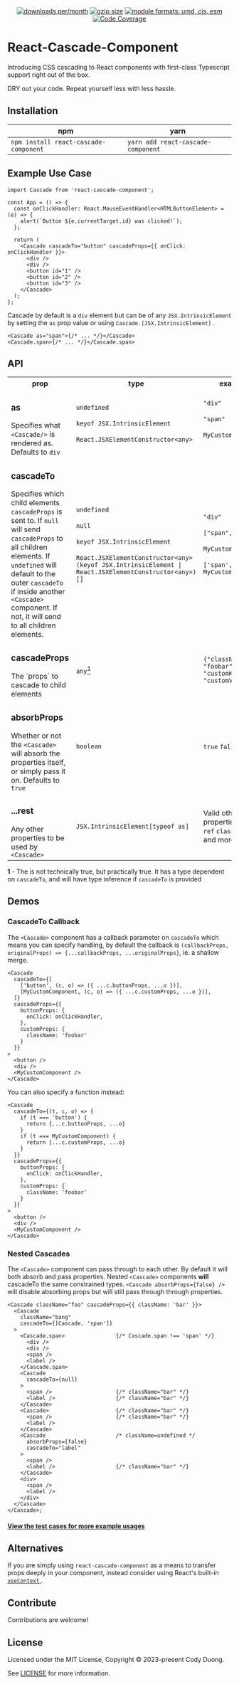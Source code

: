 <div align="center">
  <a href="https://www.npmjs.com/package/react-cascade-component"><img src="https://img.shields.io/npm/v/react-cascade-component.svg" alt="downloads per/month"></a>
  <a href="https://bundlephobia.com/result?p=react-cascade-component" title="react-cascade-component latest minified+gzip size"><img src="https://badgen.net/bundlephobia/minzip/react-cascade-component" alt="gzip size"></a>
  <a href="#alternative-installation-methods"><img src="https://img.shields.io/badge/module%20formats-umd%2C%20cjs%2C%20esm-green.svg" alt="module formats: umd, cjs, esm"></a>
  <a href="https://codecov.io/gh/codyduong/react-cascade-component"><img src="https://codecov.io/gh/codyduong/react-cascade-component/coverage.svg?branch=main" alt="Code Coverage"></a>
</div>

# React-Cascade-Component

Introducing CSS cascading to React components with first-class Typescript support right out of the box.

DRY out your code. Repeat yourself less with less hassle.

## Installation

| npm  | yarn |
| ------------- | ------------- |
| `npm install react-cascade-component` | `yarn add react-cascade-component` |

## Example Use Case

```tsx
import Cascade from 'react-cascade-component';

const App = () => {
  const onClickHandler: React.MouseEventHandler<HTMLButtonElement> = (e) => {
    alert(`Button ${e.currentTarget.id} was clicked!`);
  };

  return (
    <Cascade cascadeTo="button" cascadeProps={{ onClick: onClickHandler }}>
      <div />
      <div />
      <button id="1" />
      <button id="2" />
      <button id="3" />
    </Cascade>
  );
};
```

Cascade by default is a `div` element but can be of any `JSX.IntrinsicElement` by setting
the `as` prop value or using `Cascade.[JSX.IntrinsicElement]` .

```tsx
<Cascade as="span">{/* ... */}</Cascade>
<Cascade.span>{/* ... */}</Cascade.span>
```
## API

<table>
  <tr>
    <th>prop</th>
    <th>type</th>
    <th>examples</th>
  </tr>
  <tr>
    <td>
      <h3>as</h3>
      Specifies what <code>&lt;Cascade/&gt;</code> is rendered as. Defaults to <code>div</code>
    </td>
    <td>
      <code>undefined</code><br></br>
      <code>keyof JSX.IntrinsicElement</code><br></br>
      <code>React.JSXElementConstructor&lt;any&gt;</code>
    </td>
    <td>
      <code>"div"</code><br></br>
      <code>"span"</code><br></br>
      <code>MyCustomComponent</code><br></br>
    </td>
  </td>
  <tr>
    <td>
      <h3>cascadeTo</h3>
      Specifies which child elements <code>cascadeProps</code> is sent to. If <code>null</code>
      will send <code>cascadeProps</code> to all children elements. If <code>undefined</code> will
      default to the outer <code>cascadeTo</code> if inside another <code>&lt;Cascade&gt;</code>
      component. If not, it will send to all children elements.
    </td>
    <td>
      <code>undefined</code><br></br>
      <code>null</code><br></br>
      <code>keyof JSX.IntrinsicElement</code><br></br>
      <code>React.JSXElementConstructor&lt;any&gt;</code>
      <code>(keyof JSX.IntrinsicElement | React.JSXElementConstructor&lt;any&gt;)[]</code><br></br>
    </td>
    <td>
      <code>"div"</code><br></br>
      <code>["span", "div"]</code><br></br>
      <code>MyCustomComponent</code><br></br>
      <code>['span', MyCustomComponent]</code><br></br>
    </td>
  </tr>
  <tr>
    <td>
      <h3>cascadeProps</h3>
      The `props` to cascade to child elements
    </td>
    <td>
      <code>any</code><a href="#footnote-1"><sup>1</sup></a>
    </td>
    <td>
      <code>{"className": "foobar", "customKey": "customValue"}</code>
    </td>
  </tr>
  <tr>
    <td>
      <h3>absorbProps</h3>
      Whether or not the <code>&lt;Cascade&gt;</code> will absorb the
      properties itself, or simply pass it on. Defaults to <code>true</code>
    </td>
    <td>
      <code>boolean</code>
    </td>
    <td>
      <code>true</code> <code>false</code>
    </td>
  </tr>
  <tr>
    <td>
      <h3>...rest</h3>
      Any other properties to be used by <code>&lt;Cascade&gt;</code>
    </td>
    <td>
      <code>JSX.IntrinsicElement[typeof as]</code>
    </td>
    <td>
      Valid other properties may be <code>ref</code> <code>className</code> <code>id</code> and more
    </td>
  </tr>
</table>
<p id="footnote-1"><b>1</b> - The is not technically true, but practically true. It has a type dependent on <code>cascadeTo</code>, and will have type inference if <code>cascadeTo</code> is provided</p>

## Demos

### CascadeTo Callback
The `<Cascade>` component has a callback parameter on `cascadeTo` which means you can specify handling, by default the callback is `(callbackProps, originalProps) => {...callbackProps, ...originalProps}`, ie. a shallow merge.

```tsx
<Cascade
  cascadeTo={[
    ['button', (c, o) => ({ ...c.buttonProps, ...o })],
    [MyCustomComponent, (c, o) => ({ ...c.customProps, ...o })],
  ]}
  cascadeProps={{
    buttonProps: {
      onClick: onClickHandler,
    },
    customProps: {
      className: 'foobar'
    }
  }}
>
  <button />
  <div />
  <MyCustomComponent />
</Cascade>
```

You can also specify a function instead:
```tsx
<Cascade
  cascadeTo={(t, c, o) => {
    if (t === 'button') {
      return {...c.buttonProps, ...o}
    }
    if (t === MyCustomComponent) {
      return {...c.customProps, ...o}
    }
  }}
  cascadeProps={{
    buttonProps: {
      onClick: onClickHandler,
    },
    customProps: {
      className: 'foobar'
    }
  }}
>
  <button />
  <div />
  <MyCustomComponent />
</Cascade>
```

### Nested Cascades
The `<Cascade>` component can pass through to each other. By default it will both absorb and pass properties.
Nested `<Cascade>` components **will** cascadeTo the same constrained types.
`<Cascade absorbProps={false} />` will disable absorbing props but will still pass through through properties.

```tsx
<Cascade className="foo" cascadeProps={{ className: 'bar' }}>
  <Cascade 
    className="bang" 
    cascadeTo={[Cascade, 'span']}
  >
    <Cascade.span>                {/* Cascade.span !== 'span' */}         
      <div />
      <div />
      <span />                    
      <label />
    </Cascade.span>
    <Cascade 
      cascadeTo={null}
    >                     
      <span />                    {/* className="bar" */}
      <label />                   {/* className="bar" */}
    </Cascade>
    <Cascade>                     {/* className="bar" */}
      <span />                    {/* className="bar" */}
      <label />                   
    </Cascade>
    <Cascade                      /* className=undefined */
      absorbProps={false}
      cascadeTo="label"
    > 
      <span />                    
      <label />                   {/* className="bar" */}
    </Cascade>
    <div>
      <span />
      <label />
    </div>
  </Cascade>
</Cascade>;
```

#### [View the test cases for more example usages](./packages/react-cascade-component/src/__tests__/Cascade.test.tsx)

## Alternatives

If you are simply using `react-cascade-component` as a means to transfer props deeply in your component, 
instead consider using React's built-in [ `useContext` ](https://react.dev/reference/react/useContext).

## Contribute

Contributions are welcome!

## License

Licensed under the MIT License, Copyright © 2023-present Cody Duong.

See [LICENSE](./LICENSE) for more information.
